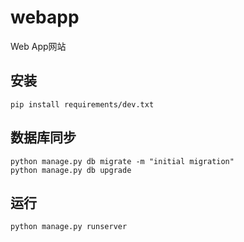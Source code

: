 # webapp
Web App网站

## 安装

```
pip install requirements/dev.txt
```

## 数据库同步

```
python manage.py db migrate -m "initial migration"
python manage.py db upgrade
```

## 运行
```
python manage.py runserver
```
